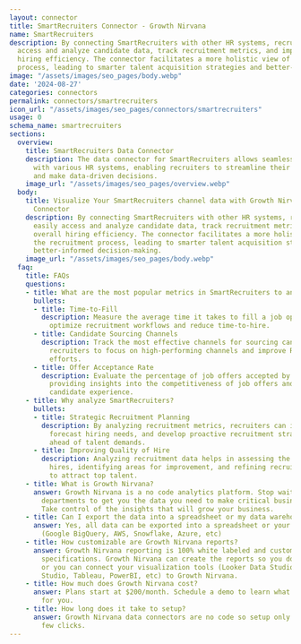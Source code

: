 ```yaml
---
layout: connector
title: SmartRecruiters Connector - Growth Nirvana
name: SmartRecruiters
description: By connecting SmartRecruiters with other HR systems, recruiters can easily
  access and analyze candidate data, track recruitment metrics, and improve overall
  hiring efficiency. The connector facilitates a more holistic view of the recruitment
  process, leading to smarter talent acquisition strategies and better-informed decision-making.
image: "/assets/images/seo_pages/body.webp"
date: '2024-08-27'
categories: connectors
permalink: connectors/smartrecruiters
icon_url: "/assets/images/seo_pages/connectors/smartrecruiters"
usage: 0
schema_name: smartrecruiters
sections:
  overview:
    title: SmartRecruiters Data Connector
    description: The data connector for SmartRecruiters allows seamless integration
      with various HR systems, enabling recruiters to streamline their hiring processes
      and make data-driven decisions.
    image_url: "/assets/images/seo_pages/overview.webp"
  body:
    title: Visualize Your SmartRecruiters channel data with Growth Nirvana's SmartRecruiters
      Connector
    description: By connecting SmartRecruiters with other HR systems, recruiters can
      easily access and analyze candidate data, track recruitment metrics, and improve
      overall hiring efficiency. The connector facilitates a more holistic view of
      the recruitment process, leading to smarter talent acquisition strategies and
      better-informed decision-making.
    image_url: "/assets/images/seo_pages/body.webp"
  faq:
    title: FAQs
    questions:
    - title: What are the most popular metrics in SmartRecruiters to analyze?
      bullets:
      - title: Time-to-Fill
        description: Measure the average time it takes to fill a job opening, helping
          optimize recruitment workflows and reduce time-to-hire.
      - title: Candidate Sourcing Channels
        description: Track the most effective channels for sourcing candidates, allowing
          recruiters to focus on high-performing channels and improve ROI on recruitment
          efforts.
      - title: Offer Acceptance Rate
        description: Evaluate the percentage of job offers accepted by candidates,
          providing insights into the competitiveness of job offers and the overall
          candidate experience.
    - title: Why analyze SmartRecruiters?
      bullets:
      - title: Strategic Recruitment Planning
        description: By analyzing recruitment metrics, recruiters can identify trends,
          forecast hiring needs, and develop proactive recruitment strategies to stay
          ahead of talent demands.
      - title: Improving Quality of Hire
        description: Analyzing recruitment data helps in assessing the quality of
          hires, identifying areas for improvement, and refining recruitment processes
          to attract top talent.
    - title: What is Growth Nirvana?
      answer: Growth Nirvana is a no code analytics platform. Stop waiting for other
        departments to get you the data you need to make critical business decisions.
        Take control of the insights that will grow your business.
    - title: Can I export the data into a spreadsheet or my data warehouse?
      answer: Yes, all data can be exported into a spreadsheet or your data warehouse
        (Google BigQuery, AWS, Snowflake, Azure, etc)
    - title: How customizable are Growth Nirvana reports?
      answer: Growth Nirvana reporting is 100% white labeled and customized to your
        specifications. Growth Nirvana can create the reports so you don’t have to
        or you can connect your visualization tools (Looker Data Studio/Google Data
        Studio, Tableau, PowerBI, etc) to Growth Nirvana.
    - title: How much does Growth Nirvana cost?
      answer: Plans start at $200/month. Schedule a demo to learn what plan is best
        for you.
    - title: How long does it take to setup?
      answer: Growth Nirvana data connectors are no code so setup only requires a
        few clicks.
---
```

